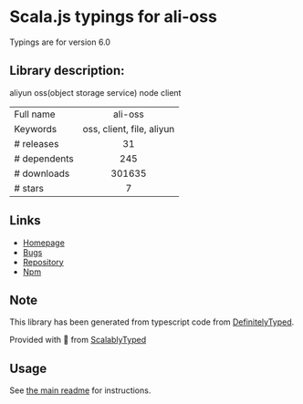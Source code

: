 
# Scala.js typings for ali-oss

Typings are for version 6.0

## Library description:
aliyun oss(object storage service) node client

|                    |                 |
| ------------------ | :-------------: |
| Full name          | ali-oss |
| Keywords           | oss, client, file, aliyun |
| # releases         | 31 |
| # dependents       | 245 |
| # downloads        | 301635 |
| # stars            | 7 |

## Links
- [Homepage](https://github.com/aliyun/oss-nodejs-sdk)
- [Bugs](https://github.com/aliyun/oss-nodejs-sdk/issues)
- [Repository](https://github.com/aliyun/oss-nodejs-sdk)
- [Npm](https://www.npmjs.com/package/ali-oss)
    


## Note
This library has been generated from typescript code from [DefinitelyTyped](https://definitelytyped.org).

Provided with :purple_heart: from [ScalablyTyped](https://github.com/oyvindberg/ScalablyTyped)

## Usage
See [the main readme](../../readme.md) for instructions.


